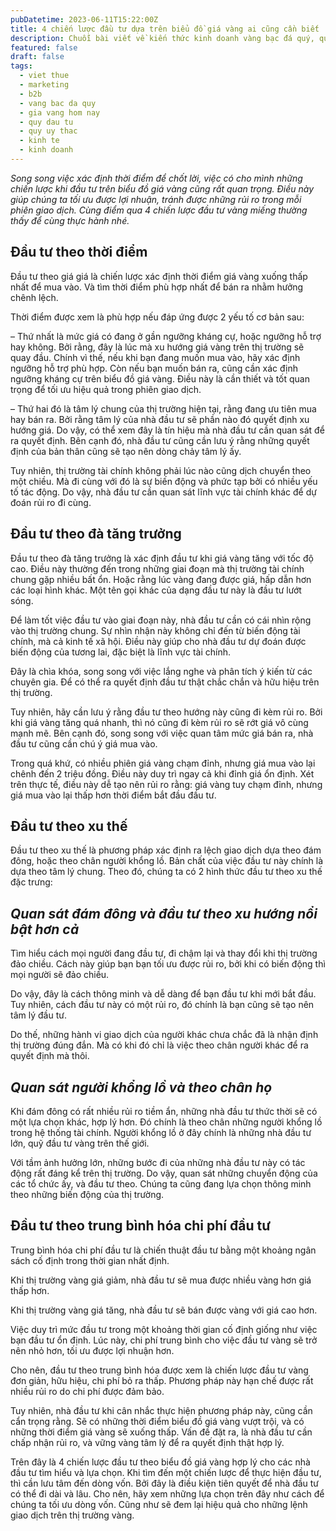 ```yaml
---
pubDatetime: 2023-06-11T15:22:00Z
title: 4 chiến lược đầu tư dựa trên biểu đồ giá vàng ai cũng cần biết
description: Chuỗi bài viết về kiến thức kinh doanh vàng bạc đá quý, quỹ ủy thác đầu tư do nhavantuonglai chia sẻ sẽ cung cấp những kiến thức hữu ích, giúp các nhà đầu tư biết nên bắt đầu thế nào để khởi nghiệp hiệu quả.
featured: false
draft: false
tags:
  - viet thue
  - marketing
  - b2b
  - vang bac da quy
  - gia vang hom nay
  - quy dau tu
  - quy uy thac
  - kinh te
  - kinh doanh
---
```


_Song song việc xác định thời điểm để chốt lời, việc có cho mình những chiến lược khi đầu tư trên biểu đồ giá vàng cũng rất quan trọng. Điều này giúp chúng ta tối ưu được lợi nhuận, tránh được những rủi ro trong mỗi phiên giao dịch. Cùng điểm qua 4 chiến lược đầu tư vàng miếng thường thấy để cùng thực hành nhé._

## Đầu tư theo thời điểm

Đầu tư theo giá giá là chiến lược xác định thời điểm giá vàng xuống thấp nhất để mua vào. Và tìm thời điểm phù hợp nhất để bán ra nhằm hưởng chênh lệch.

Thời điểm được xem là phù hợp nếu đáp ứng được 2 yếu tố cơ bản sau:

– Thứ nhất là mức giá có đang ở gần ngưỡng kháng cự, hoặc ngưỡng hỗ trợ hay không. Bởi rằng, đây là lúc mà xu hướng giá vàng trên thị trường sẽ quay đầu. Chính vì thế, nếu khi bạn đang muốn mua vào, hãy xác định ngưỡng hỗ trợ phù hợp. Còn nếu bạn muốn bán ra, cũng cần xác định ngưỡng kháng cự trên biểu đồ giá vàng. Điều này là cần thiết và tốt quan trọng để tối ưu hiệu quả trong phiên giao dịch.

– Thứ hai đó là tâm lý chung của thị trường hiện tại, rằng đang ưu tiên mua hay bán ra. Bởi rằng tâm lý của nhà đầu tư sẽ phần nào đó quyết định xu hướng giá. Do vậy, có thể xem đây là tín hiệu mà nhà đầu tư cần quan sát để ra quyết định. Bên cạnh đó, nhà đầu tư cũng cần lưu ý rằng những quyết định của bản thân cũng sẽ tạo nên dòng chảy tâm lý ấy.

Tuy nhiên, thị trường tài chính không phải lúc nào cũng dịch chuyển theo một chiều. Mà đi cùng với đó là sự biến động và phức tạp bởi có nhiều yếu tố tác động. Do vậy, nhà đầu tư cần quan sát lĩnh vực tài chính khác để dự đoán rủi ro đi cùng.

## Đầu tư theo đà tăng trưởng

Đầu tư theo đà tăng trưởng là xác định đầu tư khi giá vàng tăng với tốc độ cao. Điều này thường đến trong những giai đoạn mà thị trường tài chính chung gặp nhiều bất ổn. Hoặc rằng lúc vàng đang được giá, hấp dẫn hơn các loại hình khác. Một tên gọi khác của dạng đầu tư này là đầu tư lướt sóng.

Để làm tốt việc đầu tư vào giai đoạn này, nhà đầu tư cần có cái nhìn rộng vào thị trường chung. Sự nhìn nhận này không chỉ đến từ biến động tài chính, mà cả kinh tế xã hội. Điều này giúp cho nhà đầu tư dự đoán được biến động của tương lai, đặc biệt là lĩnh vực tài chính.

Đây là chìa khóa, song song với việc lắng nghe và phân tích ý kiến từ các chuyên gia. Để có thể ra quyết định đầu tư thật chắc chắn và hữu hiệu trên thị trường.

Tuy nhiên, hãy cần lưu ý rằng đầu tư theo hướng này cũng đi kèm rủi ro. Bởi khi giá vàng tăng quá nhanh, thì nó cũng đi kèm rủi ro sẽ rớt giá vô cùng mạnh mẽ. Bên cạnh đó, song song với việc quan tâm mức giá bán ra, nhà đầu tư cũng cần chú ý giá mua vào.

Trong quá khứ, có nhiều phiên giá vàng chạm đỉnh, nhưng giá mua vào lại chênh đến 2 triệu đồng. Điều này duy trì ngay cả khi đỉnh giá ổn định. Xét trên thực tế, điều này dễ tạo nên rủi ro rằng: giá vàng tuy chạm đỉnh, nhưng giá mua vào lại thấp hơn thời điểm bắt đầu đầu tư.

## Đầu tư theo xu thế

Đầu tư theo xu thế là phương pháp xác định ra lệch giao dịch dựa theo đám đông, hoặc theo chân người khổng lồ. Bản chất của việc đầu tư này chính là dựa theo tâm lý chung. Theo đó, chúng ta có 2 hình thức đầu tư theo xu thế đặc trưng:

## _Quan sát đám đông và đầu tư theo xu hướng nổi bật hơn cả_

Tìm hiểu cách mọi người đang đầu tư, đi chậm lại và thay đổi khi thị trường đảo chiều. Cách này giúp bạn bạn tối ưu được rủi ro, bởi khi có biến động thì mọi người sẽ đảo chiều.

Do vậy, đây là cách thông minh và dễ dàng để bạn đầu tư khi mới bắt đầu. Tuy nhiên, cách đầu tư này có một rủi ro, đó chính là bạn cũng sẽ tạo nên tâm lý đầu tư.

Do thế, những hành vi giao dịch của người khác chưa chắc đã là nhận định thị trường đúng đắn. Mà có khi đó chỉ là việc theo chân người khác để ra quyết định mà thôi.

## _Quan sát người khổng lồ và theo chân họ_

Khi đám đông có rất nhiều rủi ro tiềm ẩn, những nhà đầu tư thức thời sẽ có một lựa chọn khác, hợp lý hơn. Đó chính là theo chân những người khổng lồ trong hệ thống tài chính. Người khổng lồ ở đây chính là những nhà đầu tư lớn, quỹ đầu tư vàng trên thế giới.

Với tầm ảnh hưởng lớn, những bước đi của những nhà đầu tư này có tác động rất đáng kể trên thị trường. Do vậy, quan sát những chuyển động của các tổ chức ấy, và đầu tư theo. Chúng ta cũng đang lựa chọn thông minh theo những biến động của thị trường.

## Đầu tư theo trung bình hóa chi phí đầu tư

Trung bình hóa chi phí đầu tư là chiến thuật đầu tư bằng một khoảng ngân sách cố định trong thời gian nhất định.

Khi thị trường vàng giá giảm, nhà đầu tư sẽ mua được nhiều vàng hơn giá thấp hơn.

Khi thị trường vàng giá tăng, nhà đầu tư sẽ bán được vàng với giá cao hơn.

Việc duy trì mức đầu tư trong một khoảng thời gian cố định giống như việc bạn đầu tư ổn định. Lúc này, chi phí trung bình cho việc đầu tư vàng sẽ trở nên nhỏ hơn, tối ưu được lợi nhuận hơn.

Cho nên, đầu tư theo trung bình hóa được xem là chiến lược đầu tư vàng đơn giản, hữu hiệu, chi phí bỏ ra thấp. Phương pháp này hạn chế được rất nhiều rủi ro do chi phí được đảm bảo.

Tuy nhiên, nhà đầu tư khi cân nhắc thực hiện phương pháp này, cũng cần cẩn trọng rằng. Sẽ có những thời điểm biểu đồ giá vàng vượt trội, và có những thời điểm giá vàng sẽ xuống thấp. Vấn đề đặt ra, là nhà đầu tư cần chấp nhận rủi ro, và vững vàng tâm lý để ra quyết định thật hợp lý.

Trên đây là 4 chiến lược đầu tư theo biểu đồ giá vàng hợp lý cho các nhà đầu tư tìm hiểu và lựa chọn. Khi tìm đến một chiến lược để thực hiện đầu tư, thì cần lưu tâm đến dòng vốn. Bởi đây là điều kiện tiên quyết để nhà đầu tư có thể đi dài và lâu. Cho nên, hãy xem những lựa chọn trên đây như cách để chúng ta tối ưu dòng vốn. Cũng như sẽ đem lại hiệu quả cho những lệnh giao dịch trên thị trường vàng.
